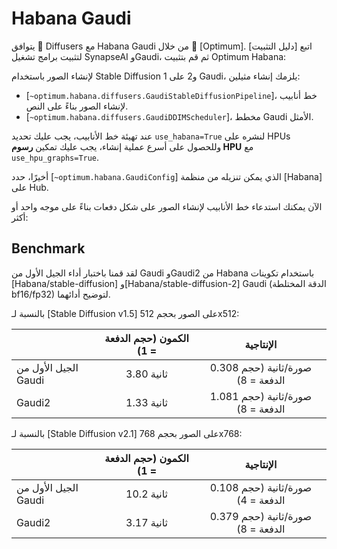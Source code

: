 # Habana Gaudi

يتوافق 🤗 Diffusers مع Habana Gaudi من خلال 🤗 [Optimum]. اتبع [دليل التثبيت] لتثبيت برامج تشغيل SynapseAI وGaudi، ثم قم بتثبيت Optimum Habana:

لإنشاء الصور باستخدام Stable Diffusion 1 و2 على Gaudi، يلزمك إنشاء مثيلين:
- [`~optimum.habana.diffusers.GaudiStableDiffusionPipeline`]، خط أنابيب لإنشاء الصور بناءً على النص.
- [`~optimum.habana.diffusers.GaudiDDIMScheduler`]، مخطط Gaudi الأمثل.

عند تهيئة خط الأنابيب، يجب عليك تحديد `use_habana=True` لنشره على HPUs وللحصول على أسرع عملية إنشاء، يجب عليك تمكين **رسوم HPU** مع `use_hpu_graphs=True`.

أخيرًا، حدد [`~optimum.habana.GaudiConfig`] الذي يمكن تنزيله من منظمة [Habana] على Hub.

الآن يمكنك استدعاء خط الأنابيب لإنشاء الصور على شكل دفعات بناءً على موجه واحد أو أكثر:

## Benchmark

لقد قمنا باختبار أداء الجيل الأول من Gaudi وGaudi2 من Habana باستخدام تكوينات [Habana/stable-diffusion] و[Habana/stable-diffusion-2] Gaudi (الدقة المختلطة bf16/fp32) لتوضيح أدائهما.

بالنسبة لـ [Stable Diffusion v1.5] على الصور بحجم 512x512:

|                        | الكمون (حجم الدفعة = 1) | الإنتاجية  |
| ---------------------- |:------------------------:|:---------------------------:|
| الجيل الأول من Gaudi  | 3.80 ثانية               | 0.308 صورة/ثانية (حجم الدفعة = 8)             |
| Gaudi2                 | 1.33 ثانية               | 1.081 صورة/ثانية (حجم الدفعة = 8)             |

بالنسبة لـ [Stable Diffusion v2.1] على الصور بحجم 768x768:

|                        | الكمون (حجم الدفعة = 1) | الإنتاجية                      |
| ---------------------- |:------------------------:|:-------------------------------:|
| الجيل الأول من Gaudi  | 10.2 ثانية              | 0.108 صورة/ثانية (حجم الدفعة = 4) |
| Gaudi2                 | 3.17 ثانية              | 0.379 صورة/ثانية (حجم الدفعة = 8) |